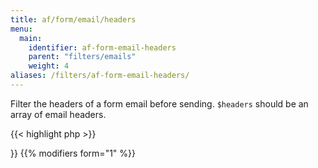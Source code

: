```yaml
---
title: af/form/email/headers
menu:
  main:
    identifier: af-form-email-headers
    parent: "filters/emails"
    weight: 4
aliases: /filters/af-form-email-headers/
---
```


Filter the headers of a form email before sending. `$headers` should be an array of email headers.

{{< highlight php >}}
<?php

function filter_email_headers( $headers, $email, $form, $fields ) {
	// Set the reply-to address
	$headers[] = 'Reply-To: john@doe.com';

	return $headers;
}
add_filter( 'af/form/email/headers/key=FORM_KEY', 'filter_email_headers', 10, 4 );

{{< / highlight >}}

{{% modifiers form="1" %}}